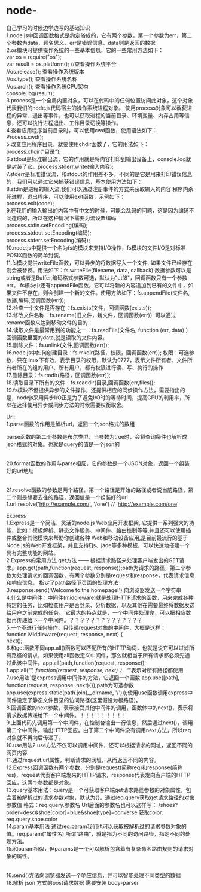 # node-
自己学习的时候边学边写的基础知识
<br>1.node.js中回调函数格式是约定俗成的，它有两个参数，第一个参数为err，第二个参数为data，顾名思义，err是错误信息，data则是返回的数据
<br>2.os模块可提供操作系统的一些基本信息，它的一些常用方法如下：
<br>var os = require("os");
<br>var result = os.platform(); //查看操作系统平台
<br>//os.release(); 查看操作系统版本
<br>//os.type(); 查看操作系统名称
<br>//os.arch(); 查看操作系统CPU架构
<br>console.log(result);
<br>3.process是一个全局内置对象，可以在代码中的任何位置访问此对象，这个对象代表我们的node.js代码宿主的操作系统进程对象。
使用process对象可以截获进程的异常、退出等事件，也可以获取进程的当前目录、环境变量、内存占用等信息，还可以执行进程退出、工作目录切换等操作。
<br>4.查看应用程序当前目录时，可以使用cwd函数，使用语法如下：
<br>Process.cwd();
<br>5.改变应用程序目录，就要使用chdir函数了，它的用法如下：
<br>process.chdir("目录");
<br>6.stdout是标准输出流，它的作用就是将内容打印到输出设备上，console.log就是封装了它。process.stderr.write(输入内容);
<br>7.stderr是标准错误流，和stdout的作用差不多，不同的是它是用来打印错误信息的，我们可以通过它来捕获错误信息，基本使用方法如下：
<br>8.stdin是进程的输入流,我们可以通过注册事件的方式来获取输入的内容
程序内杀死进程，退出程序，可以使用exit函数，示例如下：
<br>process.exit(code);
<br>9.在我们的输入输出的内容中有中文的时候，可能会乱码的问题，这是因为编码不同造成的，所以在这种情况下需要为流设置编码
<br>process.stdin.setEncoding(编码);
<br>process.stdout.setEncoding(编码);
<br>process.stderr.setEncoding(编码);
<br>10.node.js中提供一个名为fs的模块来支持I/O操作，fs模块的文件I/O是对标准POSIX函数的简单封装。
<br>11.fs模块提供writeFile函数，可以异步的将数据写入一个文件, 如果文件已经存在则会被替换。用法如下：fs.writeFile(filename, data, callback)
数据参数可以是string或者是Buffer,编码格式参数可选，默认为"utf8"，回调函数只有一个参数err。
fs模块中还有appendFile函数，它可以将新的内容追加到已有的文件中，如果文件不存在，则会创建一个新的文件。使用方法如下：fs.appendFile(文件名,数据,编码,回调函数(err));
<br>12.检查一个文件是否存在：fs.exists(文件，回调函数(exists));
<br>13.修改文件名称：fs.rename(旧文件，新文件，回调函数(err)）可以通过rename函数来达到移动文件的目的：
<br>14.读取文件是最常用到的功能之一：fs.readFile(文件名, function (err, data) ）回调函数里面的data,就是读取的文件内容。
<br>15.删除文件：fs.unlink(文件,回调函数(err));
<br>16.node.js中如何创建目录：fs.mkdir(路径，权限，回调函数(err));
权限：可选参数，只在linux下有效，表示目录的权限，默认为0777，表示文件所有者、文件所有者所在的组的用户、所有用户，都有权限进行读、写、执行的操作
<br>17.删除目录：fs.rmdir(路径，回调函数(err));
<br>18.读取目录下所有的文件：fs.readdir(目录,回调函数(err,files));
<br>19.fs模块不但提供异步的文件操作，还提供相应的同步操作方法，需要指出的是，nodejs采用异步I/O正是为了避免I/O时的等待时间，提高CPU的利用率，所以在选择使用异步或同步方法的时候需要权衡取舍。

Url:
<br>1.parse函数的作用是解析url，返回一个json格式的数组

parse函数的第二个参数是布尔类型，当参数为true时，会将查询条件也解析成json格式的对象。也就是query的值是一个json的

<br>20.format函数的作用与parse相反，它的参数是一个JSON对象，返回一个组装好的url地址

<br>21.resolve函数的参数是两个路径，第一个路径是开始的路径或者说当前路径，第二个则是想要去往的路径，返回值是一个组装好的url
1.url.resolve('http://example.com/', '/one') // 'http://example.com/one'






Express
<br>1.Express是一个简洁、灵活的node.js Web应用开发框架, 它提供一系列强大的功能，比如：模板解析、静态文件服务、中间件、路由控制等等,并且还可以使用插件或整合其他模块来帮助你创建各种 Web和移动设备应用,是目前最流行的基于Node.js的Web开发框架，并且支持Ejs、jade等多种模板，可以快速地搭建一个具有完整功能的网站。
<br>2.Express的常用方法 get方法 —— 根据请求路径来处理客户端发出的GET请求。app.get(path,function(request, response));path为请求的路径，第二个参数为处理请求的回调函数，有两个参数分别是request和response，代表请求信息和响应信息。
指定了path路径下页面的处理方法
<br>3.response.send('Welcome to the homepage!');向浏览器发送一个字符串
<br>4.什么是中间件：中间件(middleware)就是处理HTTP请求的函数，用来完成各种特定的任务，比如检查用户是否登录、分析数据、以及其他在需要最终将数据发送给用户之前完成的任务。 它最大的特点就是，一个中间件处理完，可以把相应数据再传递给下一个中间件。？？？？？？？？？？？？？？
<br>5.一个不进行任何操作、只传递request对象的中间件，大概是这样：
<br>function Middleware(request, response, next) { 
<br>next();
<br>6.和get函数不同app.all()函数可以匹配所有的HTTP动词，也就是说它可以过滤所有路径的请求，如果使用all函数定义中间件，那么就相当于所有请求都必须先通过此该中间件。app.all(path,function(request, response));
<br>1.app.all("*", function(request, response, next) ）  “*“表示对所有路径都使用
<br>7.use用法1是express调用中间件的方法，它返回一个函数
app.use([path], function(request, response, next){});path为可选参数
app.use(express.static(path.join(__dirname, '/')));使用use函数调用express中间件设定了静态文件目录的访问路径(这里假设为根路径)。
<br>8.回调函数的next参数，表示接受其他中间件的调用，函数体中的next()，表示将请求数据传递给下一个中间件。！！！！！！！！！
<br>9.上面代码先调用第一个中间件，在控制台输出一行信息，然后通过next()，调用第二个中间件，输出HTTP回应。由于第二个中间件没有调用next方法，所以req对象就不再向后传递了。
<br>10.use用法2 use方法不仅可以调用中间件，还可以根据请求的网址，返回不同的网页内容
<br>11.通过request.url属性，判断请求的网址，从而返回不同的内容。
<br>12.Express回调函数有两个参数，分别是request(简称req)和response(简称res)，request代表客户端发来的HTTP请求，response代表发向客户端的HTTP回应，这两个参数都是对象。
<br>13.query基本用法：query是一个可获取客户端get请求路径参数的对象属性，包含着被解析过的请求参数对象，默认为{}。通过req.query获取get请求路径的对象参数值   格式：req.query.参数名
Url后面的参数名也可以这样写： /shoes?order=desc&shoe[color]=blue&shoe[type]=converse
获取color: req.query.shoe.color
<br>14.param基本用法  通过req.param我们也可以获取被解析过的请求参数对象的值。req.param("属性名)
所谓“路由”，就是指为不同的访问路径，指定不同的处理方法。
<br>15.和param相似，但params是一个可以解析包含着有复杂命名路由规则的请求对象的属性。

<br>16.send()方法向浏览器发送一个响应信息，并可以智能处理不同类型的数据
<br>18.解析 json 方式的post请求数据  需要安装 body-parser







